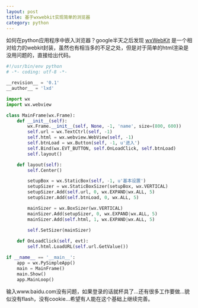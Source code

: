 ```yaml
---
layout: post
title: 基于wxwebkit实现简单的浏览器
category: python
---
```


如何在python应用程序中嵌入浏览器？google半天之后发现 [wxWebKit](http://wxwebkit.wxcommunity.com/) 是一个相对给力的webkit封装，虽然也有相当多的不足之处，但是对于简单的html渲染是没用问题的，直接给出代码。 

```python
#!/usr/bin/env python
# -*- coding: utf-8 -*-

__revision__ = '0.1'
__author__ = 'lxd'

import wx
import wx.webview

class MainFrame(wx.Frame):
    def __init__(self):
        wx.Frame.__init__(self, None, -1, 'name', size=(800, 600))
        self.url = wx.TextCtrl(self, -1)
        self.html = wx.webview.WebView(self, -1)
        self.btnLoad = wx.Button(self, -1, u'进入')
        self.Bind(wx.EVT_BUTTON, self.OnLoadClick, self.btnLoad)  
        self.layout()

    def layout(self):
        self.Center()

        setupBox = wx.StaticBox(self, -1, u'基本设置')
        setupSizer = wx.StaticBoxSizer(setupBox, wx.VERTICAL)
        setupSizer.Add(self.url, 0, wx.EXPAND|wx.ALL, 5)
        setupSizer.Add(self.btnLoad, 0, wx.ALL, 5)

        mainSizer = wx.BoxSizer(wx.VERTICAL)
        mainSizer.Add(setupSizer, 0, wx.EXPAND|wx.ALL, 5)
        mainSizer.Add(self.html, 1, wx.EXPAND|wx.ALL, 5)

        self.SetSizer(mainSizer)
        
    def OnLoadClick(self, evt):
        self.html.LoadURL(self.url.GetValue())

if __name__ == '__main__':
    app = wx.PySimpleApp()
    main = MainFrame()
    main.Show()
    app.MainLoop()
```

输入www.baidu.com没有问题，如果登录的话就杯具了...还有很多工作要做...貌似没有flash，没有cookie...希望有人能在这个基础上继续完善。 

